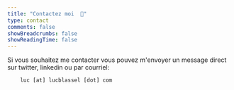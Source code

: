 ```yaml
---
title: "Contactez moi  📨"
type: contact
comments: false
showBreadcrumbs: false
showReadingTime: false
---
```


Si vous souhaitez me contacter vous pouvez m'envoyer un message direct sur twitter, linkedin ou par courriel:  

```plaintext
    luc [at] lucblassel [dot] com
```
